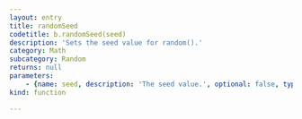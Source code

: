 ```yaml
---
layout: entry
title: randomSeed
codetitle: b.randomSeed(seed)
description: 'Sets the seed value for random().'
category: Math
subcategory: Random
returns: null
parameters:
    - {name: seed, description: 'The seed value.', optional: false, type: [Number]}
kind: function

---
```

